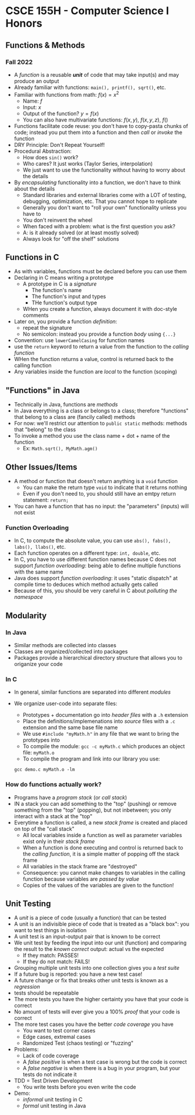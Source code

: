 
# CSCE 155H - Computer Science I Honors
## Functions & Methods
### Fall 2022

* A *function* is a reusable ***unit*** of code that may take input(s) and may produce an output
* Already familiar with functions: `main(), printf(), sqrt()`, etc.
* Familiar with functions from math: $f(x) = x^2$
  * Name: $f$
  * Input: $x$
  * Output of the function?  $y = f(x)$
  * You can also have multivariate functions: $f(x, y)$, $f(x, y, z)$, $f()$
* Functions facilitate code reuse: you don't have to copy-pasta chunks of code; instead you put them into a function and then *call* or *invoke* the function
* DRY Principle: Don't Repeat Yourself!
* Procedural Abstraction:
  * How does `sin()` work?
  * Who cares?  It just works (Taylor Series, interpolation)
  * We just want to use the functionality without having to worry about the details
* By *encapsulating* functionality into a function, we don't have to think about the details
  * Standard libraries and external libraries come with a LOT of testing, debugging, optimization, etc.  That you cannot hope to replicate
  * Generally you don't want to "roll your own" functionality unless you have to
  * You don't reinvent the wheel
  * When faced with a problem: what is the first question you ask?
  * A: is it already solved (or at least mostly solved)
  * Always look for "off the shelf" solutions

## Functions in C

* As with variables, functions must be declared before you can use them
* Declaring in C means writing a prototype
  * A prototype in C is a *signature*
    * The function's name
    * The function's input and types
    * THe function's output type
  * WHen you create a function, always document it with doc-style comments
* Later on, you provide a function *definition*:
  * repeat the signature
  * No semicolon: instead you provide a function *body* using `{...}`
* Convention: use `lowerCamelCasing` for function names
* use the `return` keyword to return a value from the function to the *calling function*
* WHen the function returns a value, control is returned back to the calling function
* Any variables inside the function are *local* to the function (scoping)

## "Functions" in Java

* Technically in Java, functions are *methods*
* In Java everything is a class or belongs to a class; therefore "functions" that belong to a class are (fancily called) methods
* For now: we'll restrict our attention to `public static` methods: methods that "belong" to the class
* To invoke a method you use the class name + dot + name of the function
  * Ex: `Math.sqrt(), MyMath.agm()`

## Other Issues/Items

* A method or function that doesn't return anything is a `void` function
  * You can make the return type `void` to indicate that it returns nothing
  * Even if you don't need to, you should still have an emtpy return statement: `return;`
* You can have a function that has no input: the "parameters" (inputs) will not exist

### Function Overloading

* In C, to compute the absolute value, you can use `abs(), fabs(), labs(), llabs()`, etc.
* Each function operates on a different type: `int, double`, etc.
* In C, you have to use different function names because C does not support *function overloading*: being able to define multiple functions with the same name
* Java does support *function overloading*: it uses "static dispatch" at compile time to deduces which method actually gets called
* Because of this, you should be very careful in C about *polluting the namespace*

## Modularity

### In Java

* Similar methods are collected into classes
* Classes are organized/collected into packages
* Packages provide a hierarchical directory structure that allows you to origanize your code

### In C

* In general, similar functions are separated into different *modules*
* We organize user-code into separate files:
  * Prototypes + documentation go into *header files* with a `.h` extension
  * Place the definitions/implemenations into *source* files with a `.c` extension and the same base file name
  * We use `#include "myMath.h"` in any file that we want to bring the prototypes into
  * To compile the module: `gcc -c myMath.c` which produces an object file: `myMath.o`
  * To compile the program and link into our library you use:

  `gcc demo.c myMath.o -lm`

### How do functions actually work?

* Programs have a *program stack* (or *call stack*)
* IN a stack you can add something to the "top" (pushing) or remove something from the "top" (popping), but not inbetween; you only interact with a stack at the "top"
* Everytime a function is called, a new *stack frame* is created and placed on top of the "call stack"
  * All local variables inside a function as well as parameter variables exist only in their *stack frame*
  * When a function is done executing and control is returned back to the *calling function*, it is a simple matter of popping off the stack frame
  * All variables in the stack frame are "destroyed"
  * Consequence: you cannot make changes to variables in the calling function because variables are *passed by value*
  * Copies of the values of the variables are given to the function!

## Unit Testing

* A *unit* is a piece of code (usually a function) that can be tested
* A unit is an indivisible piece of code that is treated as a "black box": you want to test things in isolation
* A unit test is an input-output pair that is known to be correct
* We unit test by feeding the input into our unit (function) and comparing the result to the *known correct* output: actual vs the expected
  * If they match: PASSES!
  * If they do not match: FAILS!
* Grouping multiple unit tests into one collection gives you a *test suite*
* If a future bug is reported: you have a new test case!
* A future change or fix that breaks other unit tests is known as a *regression*
* tests should be repeatable
* The more tests you have the higher certainty you have that your code is correct
* No amount of tests will ever give you a 100% *proof* that your code is correct
* The more test cases you have the better *code coverage* you have
  * You want to test corner cases
  * Edge cases, extremal cases
  * Randomized Test (chaos testing) or "fuzzing"
* Problems:
  * Lack of code coverage
  * A *false positive* is when a test case is wrong but the code is correct
  * A *false negative* is when there is a bug in your program, but your tests do not indicate it
* TDD = Test Driven Development
  * You write tests before you even write the code
* Demo:
  * *informal* unit testing in C
  * *formal* unit testing in Java



```text










```

